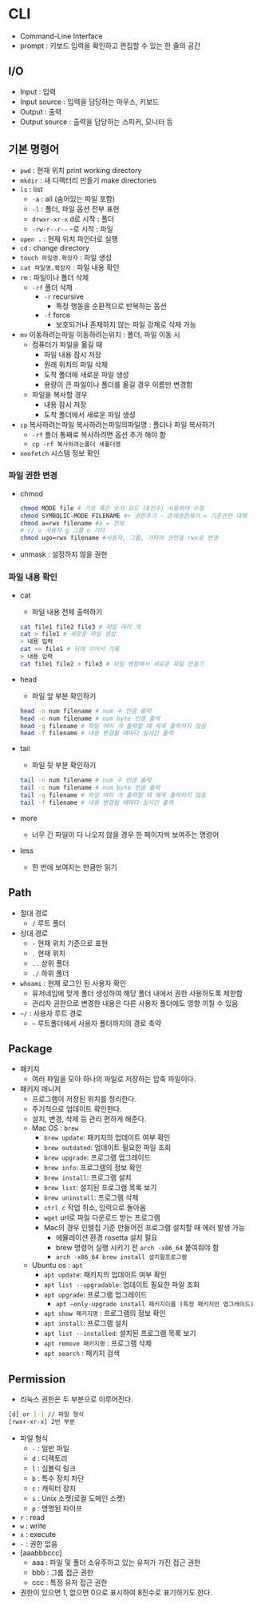# CLI

* Command-Line Interface
* prompt : 키보드 입력을 확인하고 편집할 수 있는 한 줄의 공간

## I/O

- Input : 입력
- Input source : 입력을 담당하는 마우스, 키보드
- Output : 출력
- Output source : 출력을 담당하는 스피커, 모니터 등

## 기본 명령어

- ```pwd``` : 현재 위치 print working directory
- ```mkdir``` : 새 디렉터리 만들기 make directories
- ```ls``` : list
    - ```-a``` : all 	(숨어있는 파일 포함)
    - ```-l``` : 폴더, 파일 옵션 전부 표현
    - ```drwxr-xr-x``` d로 시작 : 폴더
    - ```-rw-r--r--``` -로 시작 : 파일        
- ```open .```  : 현재 위치 파인더로 실행
- ```cd``` : change directory
- ```touch 파일명.확장자``` : 파일 생성
- ```cat 파일명.확장자``` : 파일 내용 확인
- ```rm``` : 파일이나 폴더 삭제
    - ```-rf```	폴더 삭제
        - ```-r``` recursive
            - 특정 행동을 순환적으로 반복하는 옵션
        - ```-f``` force
            - 보호되거나 존재하지 않는 파일 강제로 삭제 가능
- ```mv``` 이동하려는파일 이동하려는위치 : 폴더, 파일 이동 시
    - 컴퓨터가 파일을 옮길 때
        - 파일 내용 잠시 저장
        - 원래 위치의 파일 삭제
        - 도착 폴더에 새로운 파일 생성
        - 용량이 큰 파일이나 폴더를 옮길 경우 이름만 변경함
    - 파일을 복사할 경우
        - 내용 잠시 저장
        - 도착 폴더에서 새로운 파일 생성
- ```cp``` 복사하려는파일 복사하려는파일의파일명 : 폴더나 파일 복사하기
    - ```-rf``` 	폴더 통째로 복사하려면 옵션 추가 해야 함
    - ```cp -rf 복사하려는폴더 새폴더명```
- ```neofetch``` 시스템 정보 확인
  
### 파일 권한 변경

* chmod
    
    ```bash
    chmod MODE file # 기호 혹은 숫자 모드 (8진수) 사용하여 수정
    chmod SYMBOLIC-MODE FILENAME #+ 권한추가 - 존재권한제거 = 기존권한 대체
    chmod a=rwx filename #a = 전체
    # // u 사용자 g 그룹 o 기타
    chmod ugo=rwx filename #사용자, 그룹, 기타의 권한을 rwx로 변경
    ```
* unmask : 설정하지 않을 권한

### 파일 내용 확인

- cat
    - 파일 내용 전체 출력하기
    ```bash
    cat file1 file2 file3 # 파일 여러 개 
    cat > file1 # 새로운 파일 생성 
    > 내용 입력 
    cat >> file1 # 뒤에 이어서 기록
    > 내용 입력
    cat file1 file2 > file3 # 파일 병합해서 새로운 파일 만들기
    ```
- head
    - 파일 앞 부분 확인하기
    ```bash
    head -n num filename # num 수 만큼 출력
    head -c num filename # num byte 만큼 출력
    head -q filename # 파일 여러 개 출력할 때 제목 출력하지 않음
    head -f filename # 내용 변경될 때마다 실시간 출력
    ```
- tail
    - 파일 뒷 부분 확인하기
    
    ```bash
    tail -n num filename # num 수 만큼 출력
    tail -c num filename # num byte 만큼 출력
    tail -q filename # 파일 여러 개 출력할 때 제목 출력하지 않음
    tail -f filename # 내용 변경될 때마다 실시간 출력
    ```
- more
    - 너무 긴 파일이 다 나오지 않을 경우 한 페이지씩 보여주는 명령어
- less
    - 한 번에 보여지는 만큼만 읽기
  
## Path

- 절대 경로
    - ```/``` 루트 폴더
- 상대 경로
    - ```-``` 현재 위치 기준으로 표현
    - ```.``` 현재 위치
    - ```..``` 상위 폴더
    - ```./``` 하위 폴더
- ```whoami``` : 현재 로그인 된 사용자 확인
    - 유저네임에 맞게 폴더 생성하여 해당 폴더 내에서 권한 사용하도록 제한함
    - 관리자 권한으로 변경한 내용은 다른 사용자 폴더에도 영향 끼칠 수 있음
- ```~/``` : 사용자 루트 경로
    - ```~```  루트폴더에서 사용자 폴더까지의 경로 축약

## Package

- 패키지
    - 여러 파일을 모아 하나의 파일로 저장하는 압축 파일이다.
- 패키지 매니저
    - 프로그램이 저장된 위치를 정리한다. 
    - 주기적으로 업데이트 확인한다. 
    - 설치, 변경, 삭제 등 관리 편하게 해준다.
    - Mac OS : ```brew```
        - ```brew update```: 패키지의 업데이트 여부 확인
        - ```brew outdated```: 업데이트 필요한 파일 조회
        - ```brew upgrade```: 프로그램 업그레이드
        - ```brew info```: 프로그램의 정보 확인
        - ```brew install```: 프로그램 설치
        - ```brew list```: 설치된 프로그램 목록 보기
        - ```brew uninstall```: 프로그램 삭제
        - ```ctrl c``` 작업 취소, 입력으로 돌아옴
        - ```wget``` url로 파일 다운로드 받는 프로그램
        - Mac의 경우 인텔칩 기준 만들어진 프로그램 설치할 때 에러 발생 가능
            - 에뮬레이션 환경 rosetta 설치 필요
            - brew 명령어 실행 시키기 전 ```arch -x86_64``` 붙여줘야 함
            - ```arch -x86_64 brew install 설치할프로그램```
    - Ubuntu os : ```apt```
        - ```apt update```: 패키지의 업데이트 여부 확인
        - ```apt list --upgradable```: 업데이트 필요한 파일 조회
        - ```apt upgrade```: 프로그램 업그레이드
            - ```apt —only-upgrade install 패키지이름 (특정 패키지만 업그레이드)```
        - ```apt show 패키지명``` : 프로그램의 정보 확인
        - ```apt install```: 프로그램 설치
        - ```apt list --installed```: 설치된 프로그램 목록 보기
        - ```apt remove 패키지명``` : 프로그램 삭제
        - ```apt search``` : 패키지 검색

## Permission

- 리눅스 권한은 두 부분으로 이루어진다.
```bash
[d] or [-] // 파일 형식
[rwxr-xr-x] 2번 부분
```
- 파일 형식
    - `-` : 일반 파일
    - `d` : 디렉토리
    - `l` : 심볼릭 링크
    - `b` : 특수 장치 차단
    - `c` : 캐릭터 장치
    - `s` : Unix 소켓(로컬 도메인 소켓)
    - `p` : 명명된 파이프
- `r` : read
- `w` : write
- `x` : execute
- `-` : 권한 없음
- [aaabbbccc]
    - aaa : 파일 및 폴더 소유주하고 있는 유저가 가진 접근 권한
    - bbb : 그룹 접근 권한
    - ccc : 특정 유저 접근 권한
- 권한이 있으면 1, 없으면 0으로 표시하여 8진수로 표기하기도 한다.